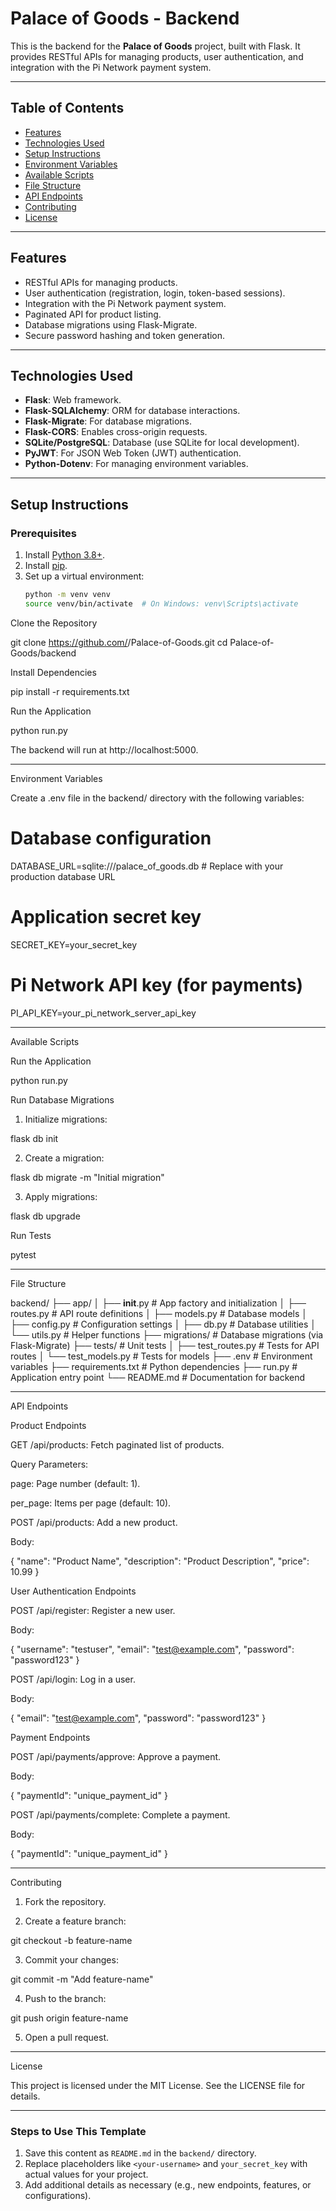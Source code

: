 # Palace of Goods - Backend

This is the backend for the **Palace of Goods** project, built with Flask. It provides RESTful APIs for managing products, user authentication, and integration with the Pi Network payment system.

---

## **Table of Contents**
- [Features](#features)
- [Technologies Used](#technologies-used)
- [Setup Instructions](#setup-instructions)
- [Environment Variables](#environment-variables)
- [Available Scripts](#available-scripts)
- [File Structure](#file-structure)
- [API Endpoints](#api-endpoints)
- [Contributing](#contributing)
- [License](#license)

---

## **Features**
- RESTful APIs for managing products.
- User authentication (registration, login, token-based sessions).
- Integration with the Pi Network payment system.
- Paginated API for product listing.
- Database migrations using Flask-Migrate.
- Secure password hashing and token generation.

---

## **Technologies Used**
- **Flask**: Web framework.
- **Flask-SQLAlchemy**: ORM for database interactions.
- **Flask-Migrate**: For database migrations.
- **Flask-CORS**: Enables cross-origin requests.
- **SQLite/PostgreSQL**: Database (use SQLite for local development).
- **PyJWT**: For JSON Web Token (JWT) authentication.
- **Python-Dotenv**: For managing environment variables.

---

## **Setup Instructions**

### Prerequisites
1. Install [Python 3.8+](https://www.python.org/downloads/).
2. Install [pip](https://pip.pypa.io/en/stable/).
3. Set up a virtual environment:
   ```bash
   python -m venv venv
   source venv/bin/activate  # On Windows: venv\Scripts\activate

Clone the Repository

git clone https://github.com/<your-username>/Palace-of-Goods.git
cd Palace-of-Goods/backend

Install Dependencies

pip install -r requirements.txt

Run the Application

python run.py

The backend will run at http://localhost:5000.


---

Environment Variables

Create a .env file in the backend/ directory with the following variables:

# Database configuration
DATABASE_URL=sqlite:///palace_of_goods.db  # Replace with your production database URL

# Application secret key
SECRET_KEY=your_secret_key

# Pi Network API key (for payments)
PI_API_KEY=your_pi_network_server_api_key


---

Available Scripts

Run the Application

python run.py

Run Database Migrations

1. Initialize migrations:

flask db init


2. Create a migration:

flask db migrate -m "Initial migration"


3. Apply migrations:

flask db upgrade



Run Tests

pytest


---

File Structure

backend/
├── app/
│   ├── __init__.py         # App factory and initialization
│   ├── routes.py           # API route definitions
│   ├── models.py           # Database models
│   ├── config.py           # Configuration settings
│   ├── db.py               # Database utilities
│   └── utils.py            # Helper functions
├── migrations/             # Database migrations (via Flask-Migrate)
├── tests/                  # Unit tests
│   ├── test_routes.py      # Tests for API routes
│   └── test_models.py      # Tests for models
├── .env                    # Environment variables
├── requirements.txt        # Python dependencies
├── run.py                  # Application entry point
└── README.md               # Documentation for backend


---

API Endpoints

Product Endpoints

GET /api/products: Fetch paginated list of products.

Query Parameters:

page: Page number (default: 1).

per_page: Items per page (default: 10).



POST /api/products: Add a new product.

Body:

{
  "name": "Product Name",
  "description": "Product Description",
  "price": 10.99
}



User Authentication Endpoints

POST /api/register: Register a new user.

Body:

{
  "username": "testuser",
  "email": "test@example.com",
  "password": "password123"
}


POST /api/login: Log in a user.

Body:

{
  "email": "test@example.com",
  "password": "password123"
}



Payment Endpoints

POST /api/payments/approve: Approve a payment.

Body:

{
  "paymentId": "unique_payment_id"
}


POST /api/payments/complete: Complete a payment.

Body:

{
  "paymentId": "unique_payment_id"
}




---

Contributing

1. Fork the repository.


2. Create a feature branch:

git checkout -b feature-name


3. Commit your changes:

git commit -m "Add feature-name"


4. Push to the branch:

git push origin feature-name


5. Open a pull request.




---

License

This project is licensed under the MIT License. See the LICENSE file for details.

---

### **Steps to Use This Template**
1. Save this content as `README.md` in the `backend/` directory.
2. Replace placeholders like `<your-username>` and `your_secret_key` with actual values for your project.
3. Add additional details as necessary (e.g., new endpoints, features, or configurations).
